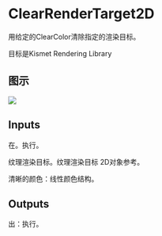 # ClearRenderTarget2D

用给定的ClearColor清除指定的渲染目标。

目标是Kismet Rendering Library

## 图示

![]($-20221218-20331529.png)

## Inputs

在。执行。

纹理渲染目标。纹理渲染目标 2D对象参考。

清晰的颜色：线性颜色结构。  

## Outputs

出：执行。
